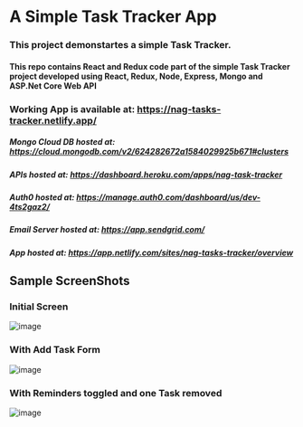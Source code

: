 # A Simple Task Tracker App

### This project demonstartes a simple Task Tracker.

#### This repo contains React and Redux code part of the simple Task Tracker project developed using React, Redux, Node, Express, Mongo and ASP.Net Core Web API

### Working App is available at: https://nag-tasks-tracker.netlify.app/

##### Mongo Cloud DB hosted at: https://cloud.mongodb.com/v2/624282672a1584029925b671#clusters
##### APIs hosted at: https://dashboard.heroku.com/apps/nag-task-tracker
##### Auth0 hosted at: https://manage.auth0.com/dashboard/us/dev-4ts2gaz2/
##### Email Server hosted at: https://app.sendgrid.com/
##### App hosted at: https://app.netlify.com/sites/nag-tasks-tracker/overview

## Sample ScreenShots
### Initial Screen
![image](https://user-images.githubusercontent.com/101856709/161534131-b14e2075-f4d2-4a70-9fea-decb6a13ac49.png)

### With Add Task Form
![image](https://user-images.githubusercontent.com/101856709/161534219-e8197f35-8a78-409b-aac2-df2fd2a14b87.png)

### With Reminders toggled and one Task removed
![image](https://user-images.githubusercontent.com/101856709/161534327-4e2205d3-8d1c-4eed-8782-f2089a0b40ff.png)
